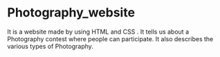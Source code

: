 # Photography_website
It is a website made by using HTML and CSS . It tells us about a Photography contest where people can participate. It also describes the various types of Photography.
